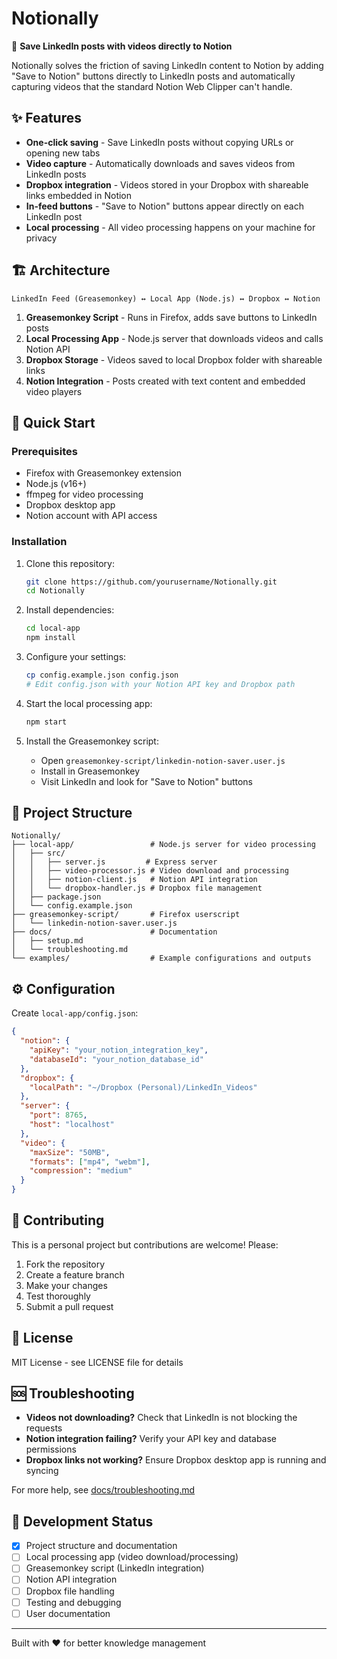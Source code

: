 # Notionally

🎯 **Save LinkedIn posts with videos directly to Notion**

Notionally solves the friction of saving LinkedIn content to Notion by adding "Save to Notion" buttons directly to LinkedIn posts and automatically capturing videos that the standard Notion Web Clipper can't handle.

## ✨ Features

- **One-click saving** - Save LinkedIn posts without copying URLs or opening new tabs
- **Video capture** - Automatically downloads and saves videos from LinkedIn posts
- **Dropbox integration** - Videos stored in your Dropbox with shareable links embedded in Notion
- **In-feed buttons** - "Save to Notion" buttons appear directly on each LinkedIn post
- **Local processing** - All video processing happens on your machine for privacy

## 🏗️ Architecture

```
LinkedIn Feed (Greasemonkey) ↔ Local App (Node.js) ↔ Dropbox ↔ Notion
```

1. **Greasemonkey Script** - Runs in Firefox, adds save buttons to LinkedIn posts
2. **Local Processing App** - Node.js server that downloads videos and calls Notion API
3. **Dropbox Storage** - Videos saved to local Dropbox folder with shareable links
4. **Notion Integration** - Posts created with text content and embedded video players

## 🚀 Quick Start

### Prerequisites

- Firefox with Greasemonkey extension
- Node.js (v16+)
- ffmpeg for video processing
- Dropbox desktop app
- Notion account with API access

### Installation

1. Clone this repository:
   ```bash
   git clone https://github.com/yourusername/Notionally.git
   cd Notionally
   ```

2. Install dependencies:
   ```bash
   cd local-app
   npm install
   ```

3. Configure your settings:
   ```bash
   cp config.example.json config.json
   # Edit config.json with your Notion API key and Dropbox path
   ```

4. Start the local processing app:
   ```bash
   npm start
   ```

5. Install the Greasemonkey script:
   - Open `greasemonkey-script/linkedin-notion-saver.user.js`
   - Install in Greasemonkey
   - Visit LinkedIn and look for "Save to Notion" buttons

## 📁 Project Structure

```
Notionally/
├── local-app/                 # Node.js server for video processing
│   ├── src/
│   │   ├── server.js         # Express server
│   │   ├── video-processor.js # Video download and processing
│   │   ├── notion-client.js   # Notion API integration
│   │   └── dropbox-handler.js # Dropbox file management
│   ├── package.json
│   └── config.example.json
├── greasemonkey-script/       # Firefox userscript
│   └── linkedin-notion-saver.user.js
├── docs/                      # Documentation
│   ├── setup.md
│   └── troubleshooting.md
└── examples/                  # Example configurations and outputs
```

## ⚙️ Configuration

Create `local-app/config.json`:

```json
{
  "notion": {
    "apiKey": "your_notion_integration_key",
    "databaseId": "your_notion_database_id"
  },
  "dropbox": {
    "localPath": "~/Dropbox (Personal)/LinkedIn_Videos"
  },
  "server": {
    "port": 8765,
    "host": "localhost"
  },
  "video": {
    "maxSize": "50MB",
    "formats": ["mp4", "webm"],
    "compression": "medium"
  }
}
```

## 🤝 Contributing

This is a personal project but contributions are welcome! Please:

1. Fork the repository
2. Create a feature branch
3. Make your changes
4. Test thoroughly
5. Submit a pull request

## 📝 License

MIT License - see LICENSE file for details

## 🆘 Troubleshooting

- **Videos not downloading?** Check that LinkedIn is not blocking the requests
- **Notion integration failing?** Verify your API key and database permissions
- **Dropbox links not working?** Ensure Dropbox desktop app is running and syncing

For more help, see [docs/troubleshooting.md](docs/troubleshooting.md)

## 🚧 Development Status

- [x] Project structure and documentation
- [ ] Local processing app (video download/processing)
- [ ] Greasemonkey script (LinkedIn integration)
- [ ] Notion API integration
- [ ] Dropbox file handling
- [ ] Testing and debugging
- [ ] User documentation

---

Built with ❤️ for better knowledge management
